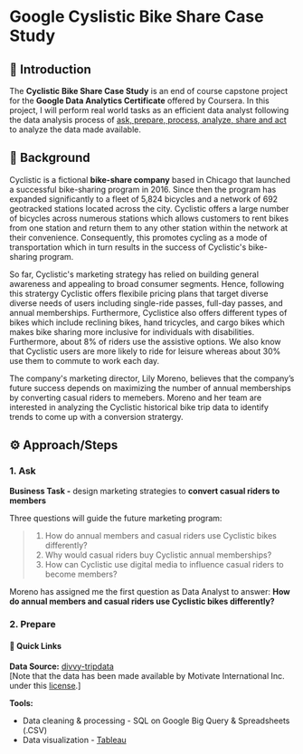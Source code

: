# Google Cyslistic Bike Share Case Study

## 📝 Introduction 
The **Cyclistic Bike Share Case Study** is an end of course capstone project for the **Google Data Analytics Certificate** offered by Coursera. In this project, I will perform real world tasks as an efficient data analyst following the data analysis process of <ins>ask, prepare, process, analyze, share and act</ins> to analyze the data made available. 

## 💬 Background
Cyclistic is a fictional **bike-share company** based in Chicago that launched a successful bike-sharing program in 2016. Since then the program has expanded significantly to a fleet of 5,824 bicycles and a network of 692 geotracked stations located across the city. Cyclistic offers a large number of bicycles across numerous stations which allows customers to rent bikes from one station and return them to any other station within the network at their convenience. Consequently, this promotes cycling as a mode of transportation which in turn results in the success of Cyclistic's bike-sharing program. 

So far, Cyclistic's marketing strategy has relied on building general awareness and appealing to broad consumer segments. Hence, following this stratergy Cyclistic offers flexibile pricing plans that target diverse diverse needs of users including single-ride passes, full-day passes, and annual memberships. Furthermore, Cyclistice also offers different types of bikes which include reclining bikes, hand tricycles, and cargo bikes which makes bike sharing more inclusive for individuals with disabilities. Furthermore, about 8% of riders use the assistive options. We also know that Cyclistic users are more likely to ride for leisure whereas about 30% use them to commute to work each day. 

The company's marketing director, Lily Moreno, believes that the company’s future success depends on maximizing the number of annual memberships by converting casual riders to memebers. Moreno and her team are interested in analyzing the Cyclistic historical bike trip data to identify trends to come up with a conversion stratergy.

## ⚙ Approach/Steps
### 1. Ask
**Business Task -** design marketing strategies to **convert casual riders to members**

Three questions will guide the future marketing program:
 
> 1. How do annual members and casual riders use Cyclistic bikes differently?
> 2. Why would casual riders buy Cyclistic annual memberships?
> 3. How can Cyclistic use digital media to influence casual riders to become members?

Moreno has assigned me the first question as Data Analyst to answer: **How do annual members and casual riders use Cyclistic bikes differently?**

### 2. Prepare
#### 🔗 Quick Links
**Data Source:** [divvy-tripdata](https://divvy-tripdata.s3.amazonaws.com/index.html) <br>
[Note that the data has been made available by Motivate International Inc. under this [<ins>license</ins>](https://www.divvybikes.com/data-license-agreement).]

**Tools:** <br>
- Data cleaning & processing - SQL on Google Big Query & Spreadsheets (.CSV)
- Data visualization - [Tableau](https://public.tableau.com/app/profile/saad.khan6444/viz/CyclisticBikeShare_17016300215350/Totaltripsvsdays)
